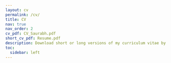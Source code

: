 ```yaml
---
layout: cv
permalink: /cv/
title: CV
nav: true
nav_order: 2
cv_pdf: CV_Saurabh.pdf
short_cv_pdf: Resume.pdf
description: Download short or long versions of my curriculum vitae by clicking on PDF icons.
toc:
  sidebar: left
---
```

